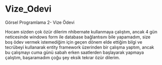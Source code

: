# Vize_Odevi
Görsel Programlama 2- Vize Ödevi

Hocam sizden çok özür dilerim nhibernate kullanmaya çalıştım, ancak 4 gün neticesinde windows form ile
database bağlantısını bile yapamadım, size boş ödev vermek istemediğim için geçen dönem elde ettiğim
bilgi ve tecrübeyi kullanarak entity framework üzerinden bir çalışma yaptım, ancak bu çalışmayı cuma
günü sabah erken saatlerden başlayarak yapmaya çalıştım, başaramadım çoğu şey eksik tekrar özür dilerim.
